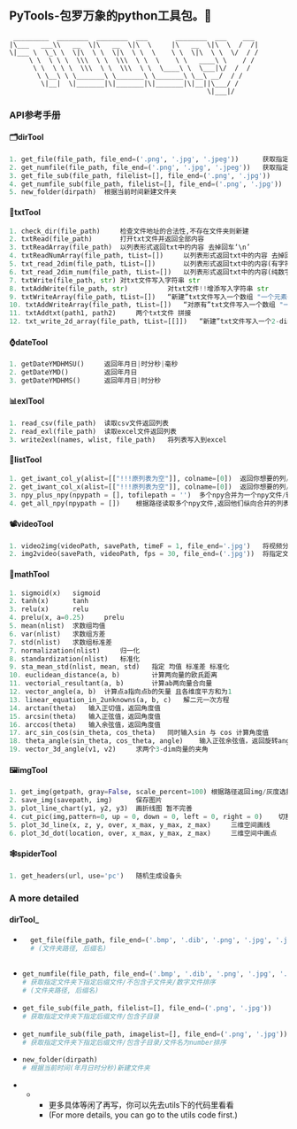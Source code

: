 ## PyTools-**包罗万象的python工具包。🔧**

```
 _________  ________  ________  ___       ________  ___    ___ 
|\___   ___\\   __  \|\   __  \|\  \     |\   __  \|\  \  /  /|
\|___ \  \_\ \  \|\  \ \  \|\  \ \  \    \ \  \|\  \ \  \/  / /
     \ \  \ \ \  \\\  \ \  \\\  \ \  \    \ \   ____\ \    / / 
      \ \  \ \ \  \\\  \ \  \\\  \ \  \____\ \  \___|\/  /  /  
       \ \__\ \ \_______\ \_______\ \_______\ \__\ __/  / /  
        \|__|  \|_______|\|_______|\|_______|\|__||\___/ /   
                                                  \|___|/    
```

### API参考手册

#### 🗂️dirTool

```python
1. get_file(file_path, file_end=('.png', '.jpg', '.jpeg'))      获取指定文件夹下指定后缀文件/不包含子文件夹
2. get_numfile(file_path, file_end=('.png', '.jpg', '.jpeg'))   获取指定文件夹下指定后缀文件/不包含子文件夹//文件名需要为number/排序
3. get_file_sub(file_path, filelist=[], file_end=('.png', '.jpg'))      获取指定文件夹下指定后缀文件/包含子目录
4. get_numfile_sub(file_path, filelist=[], file_end=('.png', '.jpg'))   获取指定文件夹下指定后缀文件/包含子目录/文件名需要为number/排序
5. new_folder(dirpath)  根据当前时间新建文件夹
```



#### 📄txtTool

```python
1. check_dir(file_path)     检查文件地址的合法性,不存在文件夹则新建
2. txtRead(file_path)       打开txt文件并返回全部内容
3. txtReadArray(file_path)  以列表形式返回txt中的内容 去掉回车‘\n’
4. txtReadNumArray(file_path, tList=[])     以列表形式返回txt中的内容 去掉回车‘\n’ 并将他们都转化为float类型
5. txt_read_2dim(file_path, tList=[])       以列表形式返回txt中的内容(有字符串)/并去掉回车‘\n’/每一行有多个属性
6. txt_read_2dim_num(file_path, tList=[])   以列表形式返回txt中的内容(纯数字，提前转换为浮点型)/并去掉回车‘\n’/每一行有多个属性
7. txtWrite(file_path, str) 对txt文件写入字符串 str
8. txtAddWrite(file_path, str)          对txt文件!!增添写入字符串 str
9. txtWriteArray(file_path, tList=[])   “新建”txt文件写入一个数组 "一个元素一行"
10. txtAddWriteArray(file_path, tList=[])   “对原有”txt文件写入一个数组 "一个元素一行"
11. txtAddtxt(path1, path2)     两个txt文件 拼接
12. txt_write_2d_array(file_path, tList=[[]])   “新建”txt文件写入一个2-dim列表/"多个属性一行"
```



#### ⌚dateTool

```python
1. getDateYMDHMSU()     返回年月日|时分秒|毫秒
2. getDateYMD()         返回年月日
3. getDateYMDHMS()      返回年月日|时分秒
```



#### 📊exlTool

```python
1. read_csv(file_path)  读取csv文件返回列表  
2. read_exl(file_path)  读取excel文件返回列表
3. write2exl(names, wlist, file_path)   将列表写入到excel
```



#### 🏁listTool

```python
1. get_iwant_col_y(alist=[["!!!原列表为空"]], colname=[0])  返回你想要的列/一列一个列表
2. get_iwant_col_x(alist=[["!!!原列表为空"]], colname=[0])  返回你想要的列/一行一个列表
3. npy_plus_npy(npypath = [], tofilepath = '')  多个npy合并为一个npy文件/输入文件地址/纵向合并 (!文件太大会存不了)
4. get_all_npy(npypath = [])    根据路径读取多个npy文件,返回他们纵向合并的列表
```



#### 📽️videoTool

```python
1. video2img(videoPath, savePath, timeF = 1, file_end='.jpg')   将视频分帧到指定文件夹
2. img2video(savePath, videoPath, fps = 30, file_end=('.jpg'))  将指定文件夹图片合成为视频
```



#### 📐mathTool

```python
1. sigmoid(x)   sigmoid
2. tanh(x)      tanh
3. relu(x)      relu
4. prelu(x, a=0.25)     prelu
5. mean(nlist)  求数组均值
6. var(nlist)   求数组方差
7. std(nlist)   求数组标准差
7. normalization(nlist)     归一化
8. standardization(nlist)   标准化
9. sta_mean_std(nlist, mean, std)   指定 均值 标准差 标准化
10. euclidean_distance(a, b)        计算两向量的欧氏距离
11. vectorial_resultant(a, b)       计算ab两向量合向量
12. vector_angle(a, b)  计算点a指向点b的矢量 且各维度平方和为1
13. linear_equation_in_2unknowns(a, b, c)   解二元一次方程
14. arctan(theta)   输入正切值，返回角度值
15. arcsin(theta)   输入正弦值，返回角度值
16. arccos(theta)   输入余弦值，返回角度值
17. arc_sin_cos(sin_theta, cos_theta)   同时输入sin 与 cos 计算角度值
18. theta_angle(sin_theta, cos_theta, angle)    输入正弦余弦值，返回旋转angle角度后的正弦余弦值
19. vector_3d_angle(v1, v2)     求两个3-dim向量的夹角
```



#### 🖼️imgTool

```python
1. get_img(getpath, gray=False, scale_percent=100) 根据路径返回img/灰度选择/缩放
2. save_img(savepath, img)      保存图片
3. plot_line_chart(y1, y2, y3)  画折线图 暂不完善 
4. cut_pic(img,pattern=0, up = 0, down = 0, left = 0, right = 0)    切割图片/比例切割/像素切割
5. plot_3d_line(x, z, y, over, x_max, y_max, z_max)     三维空间画线
6. plot_3d_dot(location, over, x_max, y_max, z_max)     三维空间中画点
```



#### 🕸️spiderTool

```python
1. get_headers(url, use='pc')	随机生成设备头
```



### A more detailed

#### dirTool_

- ```python
    get_file(file_path, file_end=('.bmp', '.dib', '.png', '.jpg', '.jpeg', '.pbm', '.pgm', '.ppm', '.tif', '.tiff'))# 获取指定文件夹下指定后缀文件/不包含子文件夹
    # (文件夹路径, 后缀名)
    
  ```
- ```python
  get_numfile(file_path, file_end=('.bmp', '.dib', '.png', '.jpg', '.jpeg', '.pbm', '.pgm', '.ppm', '.tif', '.tiff'))
  # 获取指定文件夹下指定后缀文件/不包含子文件夹/数字文件排序
  # (文件夹路径, 后缀名)
  ```
- ```python
  get_file_sub(file_path, filelist=[], file_end=('.png', '.jpg'))
  # 获取指定文件夹下指定后缀文件/包含子目录
  ```
- ```python
  get_numfile_sub(file_path, imagelist=[], file_end=('.png', '.jpg'))
  # 获取指定文件夹下指定后缀文件/包含子目录/文件名为number排序
  ```
- ```python
  new_folder(dirpath)
  # 根据当前时间(年月日时分秒)新建文件夹
  ```



- - - 更多具体等闲了再写，你可以先去utils下的代码里看看
    - (For more details, you can go to the utils code first.)

